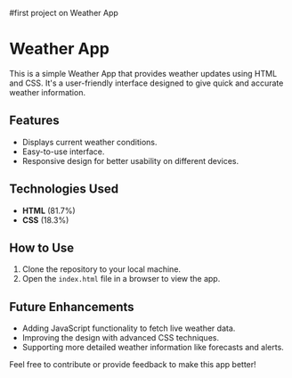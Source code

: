 #first project on Weather App
# Weather App

This is a simple Weather App that provides weather updates using HTML and CSS. It's a user-friendly interface designed to give quick and accurate weather information.

## Features
- Displays current weather conditions.
- Easy-to-use interface.
- Responsive design for better usability on different devices.

## Technologies Used
- **HTML** (81.7%)
- **CSS** (18.3%)

## How to Use
1. Clone the repository to your local machine.
2. Open the `index.html` file in a browser to view the app.

## Future Enhancements
- Adding JavaScript functionality to fetch live weather data.
- Improving the design with advanced CSS techniques.
- Supporting more detailed weather information like forecasts and alerts.

Feel free to contribute or provide feedback to make this app better!
